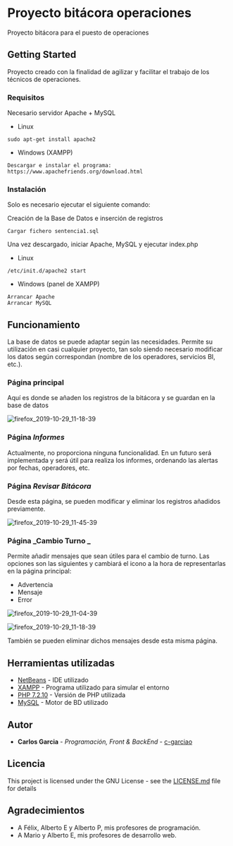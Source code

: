 # Proyecto bitácora operaciones
Proyecto bitácora para el puesto de operaciones
## Getting Started

Proyecto creado con la finalidad de agilizar y facilitar el trabajo de los técnicos de operaciones.

### Requisitos

Necesario servidor Apache + MySQL

* Linux
```
sudo apt-get install apache2
```
* Windows (XAMPP)
```
Descargar e instalar el programa:
https://www.apachefriends.org/download.html
```
### Instalación

Solo es necesario ejecutar el siguiente comando:

Creación de la Base de Datos e inserción de registros
```
Cargar fichero sentencia1.sql
```
Una vez descargado, iniciar Apache, MySQL y ejecutar index.php

* Linux
```
/etc/init.d/apache2 start
```
* Windows (panel de XAMPP)
```
Arrancar Apache
Arrancar MySQL
```
## Funcionamiento

La base de datos se puede adaptar según las necesidades. Permite su utilización en casi cualquier proyecto, tan solo siendo necesario modificar los datos según correspondan (nombre de los operadores, servicios BI, etc.).

### Página principal

Aquí es donde se añaden los registros de la bitácora y se guardan en la base de datos

![firefox_2019-10-29_11-18-39](https://user-images.githubusercontent.com/51420640/67758656-64594880-fa3e-11e9-8cf4-5bc1c0104ff4.png)

### Página _Informes_

Actualmente, no proporciona ninguna funcionalidad. En un futuro será implementada y será útil para realiza los informes, ordenando las alertas por fechas, operadores, etc.

### Página _Revisar_ _Bitácora_

Desde esta página, se pueden modificar y eliminar los registros añadidos previamente.

![firefox_2019-10-29_11-45-39](https://user-images.githubusercontent.com/51420640/67760666-ff9fed00-fa41-11e9-8035-c6cb5b1a2939.png)

### Página _Cambio Turno _

Permite añadir mensajes que sean útiles para el cambio de turno. Las opciones son las siguientes y cambiará el icono a la hora de representarlas en la página principal:
*  Advertencia
*  Mensaje
*  Error

![firefox_2019-10-29_11-04-39](https://user-images.githubusercontent.com/51420640/67759357-96b77580-fa3f-11e9-8ddd-30bdc16413f1.png)

![firefox_2019-10-29_11-18-39](https://user-images.githubusercontent.com/51420640/67759570-f6158580-fa3f-11e9-945b-7d2decfc2808.png)

También se pueden eliminar dichos mensajes desde esta misma página.

## Herramientas utilizadas

* [NetBeans](https://netbeans.org/) - IDE utilizado
* [XAMPP](https://www.apachefriends.org/es/index.html) - Programa utilizado para simular el entorno
* [PHP 7.2.10](https://www.php.net/) - Versión de PHP utilizada
* [MySQL](https://www.mysql.com/) - Motor de BD utilizado


## Autor

* **Carlos Garcia** - *Programación, Front & BackEnd* - [c-garciao](https://github.com/c-garciao)

## Licencia

This project is licensed under the GNU License - see the [LICENSE.md](LICENSE.md) file for details

## Agradecimientos

* A Félix, Alberto E y Alberto P, mis profesores de programación.
* A Mario y Alberto E, mis profesores de desarrollo web.
